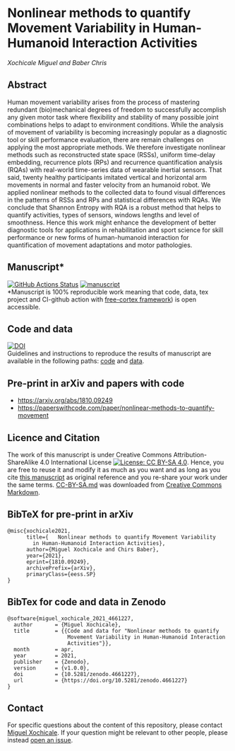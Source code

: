 # Nonlinear methods to quantify Movement Variability in Human-Humanoid Interaction Activities
*Xochicale Miguel and Baber Chris* 

## Abstract 
Human movement variability arises from the process of mastering redundant (bio)mechanical degrees of freedom to successfully accomplish any given motor task where flexibility and stability of many possible joint combinations helps to adapt to environment conditions.
While the analysis of movement of variability is becoming increasingly popular as a diagnostic tool or skill performance evaluation, there are remain challenges on applying the most appropriate methods.
We therefore investigate nonlinear methods such as reconstructed state space (RSSs), uniform time-delay embedding, recurrence plots (RPs) and recurrence quantification analysis (RQAs) with real-world time-series data of wearable inertial sensors.
That said, twenty healthy participants imitated vertical and horizontal arm movements in normal and faster velocity from an humanoid robot.
We applied nonlinear methods to the collected data to found visual differences in the patterns of RSSs and RPs and statistical differences with RQAs.
We conclude that Shannon Entropy with RQA is a robust method that helps to quantify activities, types of sensors, windows lengths and level of smoothness.
Hence this work might enhance the development of better diagnostic tools for applications in rehabilitation and sport science for skill performance or new forms of human-humanoid interaction for quantification of movement adaptations and motor pathologies.

## Manuscript* 
[![GitHub Actions Status](https://github.com/mxochicale/srep2021/workflows/Compiling-TeX-Manuscript/badge.svg)](https://github.com/mxochicale/srep2021/actions) [![manuscript](https://img.shields.io/badge/Read-manuscript-blue.svg)](https://github.com/mxochicale/srep2021/blob/pdfs/manuscript.pdf)   
*Manuscript is 100% reproducible work meaning that code, data, tex project and CI-github action with [free-cortex framework](https://github.com/free-cortex/framework)) is open accessible.

## Code and data
[![DOI](https://zenodo.org/badge/158121346.svg)](https://zenodo.org/badge/latestdoi/158121346)   
Guidelines and instructions to reproduce the results of manuscript are available in the following paths: [code](code/) and [data](data/).

## Pre-print in arXiv and papers with code
* https://arxiv.org/abs/1810.09249
* https://paperswithcode.com/paper/nonlinear-methods-to-quantify-movement

## Licence and Citation 
The work of this manuscript is under Creative Commons Attribution-ShareAlike 4.0 International License [![License: CC BY-SA 4.0](https://licensebuttons.net/l/by-sa/4.0/80x15.png)](https://creativecommons.org/licenses/by-sa/4.0/). 
Hence, you are free to reuse it and modify it as much as you want and as long as you cite [this manuscript](https://github.com/mxochicale/srep2021) as original reference and you re-share your work under the same terms.
[CC-BY-SA.md](CC-BY-SA.md) was downloaded from [Creative Commons Markdown](https://github.com/idleberg/Creative-Commons-Markdown).

## BibTeX for pre-print in arXiv
```
@misc{xochicale2021,
      title={	Nonlinear methods to quantify Movement Variability 
		in Human-Humanoid Interaction Activities}, 
      author={Miguel Xochicale and Chirs Baber},
      year={2021},
      eprint={1810.09249},
      archivePrefix={arXiv},
      primaryClass={eess.SP}
}
```

## BibTex for code and data in Zenodo
```
@software{miguel_xochicale_2021_4661227,
  author       = {Miguel Xochicale},
  title        = {{Code and data for "Nonlinear methods to quantify 
                   Movement Variability in Human-Humanoid Interaction
                   Activities"}},
  month        = apr,
  year         = 2021,
  publisher    = {Zenodo},
  version      = {v1.0.0},
  doi          = {10.5281/zenodo.4661227},
  url          = {https://doi.org/10.5281/zenodo.4661227}
}
```

## Contact
For specific questions about the content of this repository, please contact [Miguel Xochicale](mailto:perez.xochicale@gmail.com?subject="[srep2021]").
If your question might be relevant to other people, please instead [open an issue](https://github.com/mxochicale/srep2021/issues).
